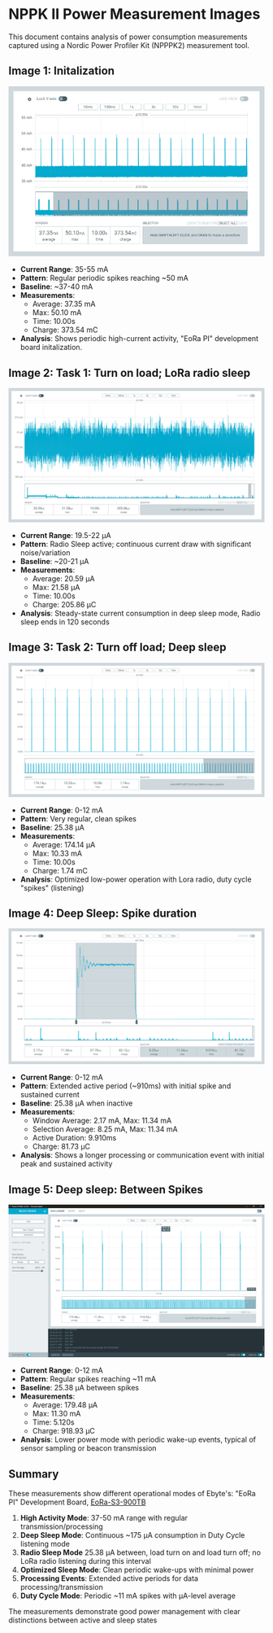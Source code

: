 # **NPPK II Power Measurement Images**

This document contains analysis of power consumption measurements captured using a Nordic Power Profiler Kit (NPPPK2) measurement tool.

## **Image 1:  Initalization**

![System init](image1.png)

* **Current Range**: 35-55 mA  
* **Pattern**: Regular periodic spikes reaching ~50 mA  
* **Baseline**: ~37-40 mA  
* **Measurements**:  
  * Average: 37.35 mA  
  * Max: 50.10 mA  
  * Time: 10.00s  
  * Charge: 373.54 mC  
* **Analysis**: Shows periodic high-current activity, "EoRa PI" development board initalization.

## **Image 2: Task 1:  Turn on load; LoRa radio sleep**

![Radio sleep function called](image2.png)

* **Current Range**: 19.5-22 µA  
* **Pattern**: Radio Sleep  active; continuous current draw with significant noise/variation  
* **Baseline**: ~20-21 µA  
* **Measurements**:  
  * Average: 20.59 µA  
  * Max: 21.58 µA  
  * Time: 10.00s  
  * Charge: 205.86 µC  
* **Analysis**: Steady-state current consumption in deep sleep mode, Radio sleep ends in 120 seconds

## **Image 3: Task 2:  Turn off load; Deep sleep**

![Deep Sleep](image3.png)

* **Current Range**: 0-12 mA  
* **Pattern**: Very regular, clean spikes  
* **Baseline**: 25.38 µA  
* **Measurements**:  
  * Average: 174.14 µA  
  * Max: 10.33 mA  
  * Time: 10.00s  
  * Charge: 1.74 mC  
* **Analysis**: Optimized low-power operation with Lora radio, duty cycle "spikes" (listening)

## **Image 4: Deep Sleep: Spike duration**

![Deep Sleep - Spike duration](image4.png)

* **Current Range**: 0-12 mA  
* **Pattern**: Extended active period (~910ms) with initial spike and sustained current  
* **Baseline**: 25.38 µA when inactive  
* **Measurements**:  
  * Window Average: 2.17 mA, Max: 11.34 mA  
  * Selection Average: 8.25 mA, Max: 11.34 mA  
  * Active Duration: 9.910ms  
  * Charge: 81.73 µC  
* **Analysis**: Shows a longer processing or communication event with initial peak and sustained activity

## **Image 5: Deep sleep:  Between Spikes**

![Deep Sleep - Between spikes](image5.png)

* **Current Range**: 0-12 mA  
* **Pattern**: Regular spikes reaching ~11 mA  
* **Baseline**: 25.38 µA between spikes  
* **Measurements**:  
  * Average: 179.48 µA  
  * Max: 11.30 mA  
  * Time: 5.120s  
  * Charge: 918.93 µC  
* **Analysis**: Lower power mode with periodic wake-up events, typical of sensor sampling or beacon transmission

## **Summary**

These measurements show different operational modes of Ebyte's:  "EoRa PI" Development Board, [EoRa-S3-900TB]([url](https://ebyteiot.com/products/ebyte-oem-odm-eora-s3-900tb-22dbm-7km-mini-low-power-and-long-distance-sx1262-rf-module-lora-module-915mhz?_pos=2&_sid=f499d7703&_ss=r))

1. **High Activity Mode**: 37-50 mA range with regular transmission/processing  
2. **Deep Sleep Mode**: Continuous ~175 µA consumption in Duty Cycle listening mode
3. **Radio Sleep Mode** 25.38 µA between, load turn on and load turn off; no LoRa radio listening during this interval
4. **Optimized Sleep Mode**: Clean periodic wake-ups with minimal power  
5. **Processing Events**: Extended active periods for data processing/transmission  
6. **Duty Cycle Mode**: Periodic ~11 mA spikes with µA-level average

The measurements demonstrate good power management with clear distinctions between active and sleep states
